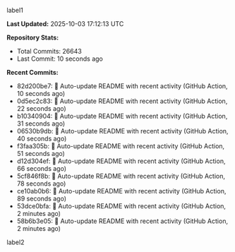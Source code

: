 
label1 
<!-- ACTIVITY_START -->
**Last Updated:** 2025-10-03 17:12:13 UTC

**Repository Stats:**
- Total Commits: 26643
- Last Commit: 10 seconds ago

**Recent Commits:**
- 82d200be7: 🤖 Auto-update README with recent activity (GitHub Action, 10 seconds ago)
- 0d5ec2c83: 🤖 Auto-update README with recent activity (GitHub Action, 22 seconds ago)
- b10340904: 🤖 Auto-update README with recent activity (GitHub Action, 31 seconds ago)
- 06530b9db: 🤖 Auto-update README with recent activity (GitHub Action, 40 seconds ago)
- f3faa305b: 🤖 Auto-update README with recent activity (GitHub Action, 51 seconds ago)
- d12d304ef: 🤖 Auto-update README with recent activity (GitHub Action, 66 seconds ago)
- 5cf846f8b: 🤖 Auto-update README with recent activity (GitHub Action, 78 seconds ago)
- ce10ab0b6: 🤖 Auto-update README with recent activity (GitHub Action, 89 seconds ago)
- 53dce0bfa: 🤖 Auto-update README with recent activity (GitHub Action, 2 minutes ago)
- 58b6b3e05: 🤖 Auto-update README with recent activity (GitHub Action, 2 minutes ago)
<!-- ACTIVITY_END -->

label2
